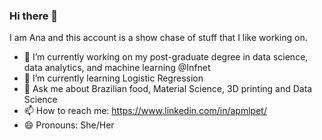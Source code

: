 ### Hi there 👋

I am Ana and this account is a show chase of stuff that I like working on.

- 🔭 I’m currently working on my post-graduate degree in data science, data analytics, and machine learning @Infnet
- 🌱 I’m currently learning Logistic Regression
- 💬 Ask me about Brazilian food, Material Science, 3D printing and Data Science
- 📫 How to reach me: https://www.linkedin.com/in/apmlpet/
- 😄 Pronouns: She/Her
###
